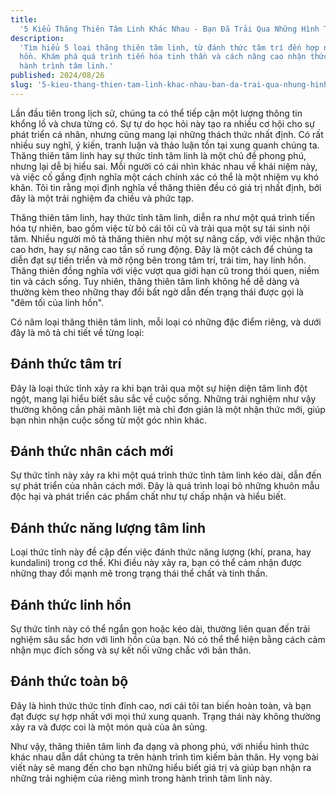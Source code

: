 ```yaml
---
title:
  '5 Kiểu Thăng Thiên Tâm Linh Khác Nhau - Bạn Đã Trải Qua Những Hình Thức Nào?'
description:
  'Tìm hiểu 5 loại thăng thiên tâm linh, từ đánh thức tâm trí đến hợp nhất linh
  hồn. Khám phá quá trình tiến hóa tinh thần và cách nâng cao nhận thức trong
  hành trình tâm linh.'
published: 2024/08/26
slug: '5-kieu-thang-thien-tam-linh-khac-nhau-ban-da-trai-qua-nhung-hinh-thuc-nao'
---
```


Lần đầu tiên trong lịch sử, chúng ta có thể tiếp cận một lượng thông tin khổng
lồ và chưa từng có. Sự tự do học hỏi này tạo ra nhiều cơ hội cho sự phát triển
cá nhân, nhưng cũng mang lại những thách thức nhất định. Có rất nhiều suy nghĩ,
ý kiến, tranh luận và thảo luận tồn tại xung quanh chúng ta. Thăng thiên tâm
linh hay sự thức tỉnh tâm linh là một chủ đề phong phú, nhưng lại dễ bị hiểu
sai. Mỗi người có cái nhìn khác nhau về khái niệm này, và việc cố gắng định
nghĩa một cách chính xác có thể là một nhiệm vụ khó khăn. Tôi tin rằng mọi định
nghĩa về thăng thiên đều có giá trị nhất định, bởi đây là một trải nghiệm đa
chiều và phức tạp.

Thăng thiên tâm linh, hay thức tỉnh tâm linh, diễn ra như một quá trình tiến hóa
tự nhiên, bao gồm việc từ bỏ cái tôi cũ và trải qua một sự tái sinh nội tâm.
Nhiều người mô tả thăng thiên như một sự nâng cấp, với việc nhận thức cao hơn,
hay sự nâng cao tần số rung động. Đây là một cách để chúng ta diễn đạt sự tiến
triển và mở rộng bên trong tâm trí, trái tim, hay linh hồn. Thăng thiên đồng
nghĩa với việc vượt qua giới hạn cũ trong thói quen, niềm tin và cách sống. Tuy
nhiên, thăng thiên tâm linh không hề dễ dàng và thường kèm theo những thay đổi
bất ngờ dẫn đến trạng thái được gọi là "đêm tối của linh hồn".

Có năm loại thăng thiên tâm linh, mỗi loại có những đặc điểm riêng, và dưới đây
là mô tả chi tiết về từng loại:

## Đánh thức tâm trí

Đây là loại thức tỉnh xảy ra khi bạn trải qua một sự hiện diện tâm linh đột
ngột, mang lại hiểu biết sâu sắc về cuộc sống. Những trải nghiệm như vậy thường
không cần phải mãnh liệt mà chỉ đơn giản là một nhận thức mới, giúp bạn nhìn
nhận cuộc sống từ một góc nhìn khác.

## Đánh thức nhân cách mới

Sự thức tỉnh này xảy ra khi một quá trình thức tỉnh tâm linh kéo dài, dẫn đến sự
phát triển của nhân cách mới. Đây là quá trình loại bỏ những khuôn mẫu độc hại
và phát triển các phẩm chất như tự chấp nhận và hiểu biết.

## Đánh thức năng lượng tâm linh

Loại thức tỉnh này đề cập đến việc đánh thức năng lượng (khí, prana, hay
kundalini) trong cơ thể. Khi điều này xảy ra, bạn có thể cảm nhận được những
thay đổi mạnh mẽ trong trạng thái thể chất và tinh thần.

## Đánh thức linh hồn

Sự thức tỉnh này có thể ngắn gọn hoặc kéo dài, thường liên quan đến trải nghiệm
sâu sắc hơn với linh hồn của bạn. Nó có thể thể hiện bằng cách cảm nhận mục đích
sống và sự kết nối vững chắc với bản thân.

## Đánh thức toàn bộ

Đây là hình thức thức tỉnh đỉnh cao, nơi cái tôi tan biến hoàn toàn, và bạn đạt
được sự hợp nhất với mọi thứ xung quanh. Trạng thái này không thường xảy ra và
được coi là một món quà của ân sủng.

Như vậy, thăng thiên tâm linh đa dạng và phong phú, với nhiều hình thức khác
nhau dẫn dắt chúng ta trên hành trình tìm kiếm bản thân. Hy vọng bài viết này sẽ
mang đến cho bạn những hiểu biết giá trị và giúp bạn nhận ra những trải nghiệm
của riêng mình trong hành trình tâm linh này.
